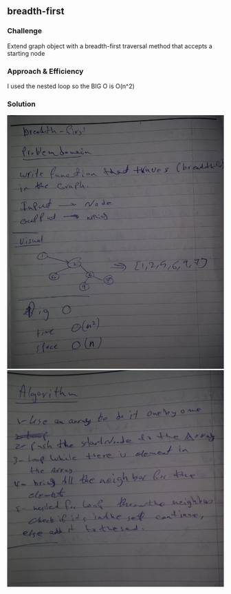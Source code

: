 ## breadth-first

### Challenge
Extend graph object with a breadth-first traversal method that accepts a starting node

### Approach & Efficiency

I used the nested loop so the BIG O is O(n^2)

### Solution
![whiteboard images](../../assets/breadthFirst/BF1.jpg)
![whiteboard images](../../assets/breadthFirst/BF2.jpg)
